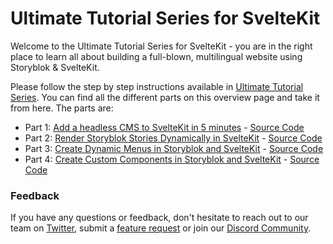 # Ultimate Tutorial Series for SvelteKit

Welcome to the Ultimate Tutorial Series for SvelteKit - you are in the right place to learn all about building a full-blown, multilingual website using Storyblok & SvelteKit.


Please follow the step by step instructions available in [Ultimate Tutorial Series](https://www.storyblok.com/tp/the-storyblok-sveltekit-ultimate-tutorial). You can find all the different parts on this overview page and take it from here.
The parts are:

- Part 1: [Add a headless CMS to SvelteKit in 5 minutes](https://www.storyblok.com/tp/add-a-headless-cms-to-svelte-in-5-minutes) - [Source Code](https://github.com/storyblok/sveltekit-ultimate-tutorial-series/tree/part-1-sveltekit-ut)
- Part 2: [Render Storyblok Stories Dynamically in SvelteKit](https://www.storyblok.com/tp/render-storyblok-stories-dynamically-in-sveltekit) - [Source Code](https://github.com/storyblok/sveltekit-ultimate-tutorial-series/tree/part-2-sveltekit-ut)
- Part 3: [Create Dynamic Menus in Storyblok and SvelteKit](https://www.storyblok.com/tp/create-dynamic-menus-in-storyblok-and-sveltekit) - [Source Code](https://github.com/storyblok/sveltekit-ultimate-tutorial-series/tree/part-3-sveltekit-ut)
- Part 4: [Create Custom Components in Storyblok and SvelteKit](https://www.storyblok.com/tp/create-custom-components-in-storyblok-and-sveltekit) - [Source Code](https://github.com/storyblok/sveltekit-ultimate-tutorial-series/tree/part-4-sveltekit-ut)



### Feedback

If you have any questions or feedback, don't hesitate to reach out to our team on [Twitter](https://twitter.com/storyblok), submit a [feature request](https://github.com/storyblok/sveltekit-ultimate-tutorial-series/issues/new) or join our [Discord Community](https://discord.com/invite/jKrbAMz).
